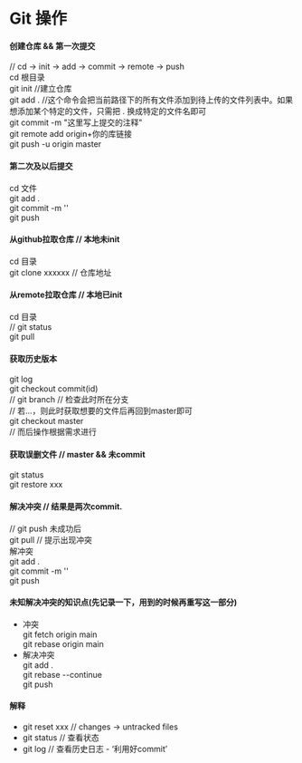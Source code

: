 # Git 操作

#### 创建仓库 && 第一次提交
// cd -> init -> add -> commit -> remote -> push  
cd 根目录  
git init  //建立仓库  
git add . //这个命令会把当前路径下的所有文件添加到待上传的文件列表中。如果想添加某个特定的文件，只需把 . 换成特定的文件名即可  
git commit -m "这里写上提交的注释"  
git remote add origin+你的库链接  
git push -u origin master  

#### 第二次及以后提交  

cd 文件  
git add .  
git commit -m ''  
git push   

#### 从github拉取仓库 // 本地未init  

cd 目录  
git clone xxxxxx // 仓库地址  

#### 从remote拉取仓库 // 本地已init  

cd 目录  
// git status  
git pull  

#### 获取历史版本  

git log  
git checkout commit(id)  
// git branch // 检查此时所在分支  
// 若...，则此时获取想要的文件后再回到master即可  
git checkout master  
// 而后操作根据需求进行  

#### 获取误删文件 // master && 未commit  
git status  
git restore xxx  

#### 解决冲突  // 结果是两次commit.  
// git push 未成功后  
git pull // 提示出现冲突  
解冲突  
git add .  
git commit -m ''  
git push  

#### 未知解决冲突的知识点(先记录一下，用到的时候再重写这一部分)  
- 冲突  
git fetch origin main  
git rebase origin main   
- 解决冲突  
git add .  
git rebase --continue  
git push  

#### 解释  
- git reset xxx // changes -> untracked files  
- git status // 查看状态  
- git log // 查看历史日志 - ‘利用好commit’  
